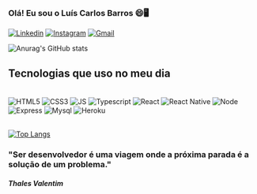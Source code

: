 ### Olá! Eu sou o Luís Carlos Barros 😄🖥️

[![Linkedin](https://img.shields.io/badge/LinkedIn-0077B5?style=for-the-badge&logo=linkedin&logoColor=white)](https://www.linkedin.com/in/lu%C3%ADs-carlos-aquino-barros-41150117b/)
[![Instagram](https://img.shields.io/badge/Instagram-E4405F?style=for-the-badge&logo=instagram&logoColor=white)](https://www.instagram.com/luiscarlosbarros7/)
[![Gmail](https://img.shields.io/badge/Gmail-D14836?style=for-the-badge&logo=gmail&logoColor=white)](mailto:luiscarlosaquino14@gmail.com)


![Anurag's GitHub stats](https://github-readme-stats-sigma-five.vercel.app/api?username=luiscarlos14&show_icons=true&theme=dracula)


## Tecnologias que uso no meu dia

<div style = "display: inline_block, margin-botton: 5px"><br/>
    <img align="center" alt="HTML5" src="https://img.shields.io/badge/HTML5-E34F26?style=for-the-badge&logo=html5&logoColor=white"/>
    <img align="center" alt="CSS3" src="https://img.shields.io/badge/CSS3-1572B6?style=for-the-badge&logo=css3&logoColor=white"/>
    <img align="center" alt="JS" src="https://img.shields.io/badge/JavaScript-323330?style=for-the-badge&logo=javascript&logoColor=F7DF1E"/>
    <img align="center" alt="Typescript" src="https://img.shields.io/badge/TypeScript-007ACC?style=for-the-badge&logo=typescript&logoColor=white"/>
     <img align="center" alt="React" src="https://img.shields.io/badge/React-20232A?style=for-the-badge&logo=react&logoColor=61DAFB"/>
      <img align="center" alt="React Native" src="https://img.shields.io/badge/React_Native-20232A?style=for-the-badge&logo=react&logoColor=61DAFB"/>
     <img align="center" alt="Node" src="https://img.shields.io/badge/Node.js-43853D?style=for-the-badge&logo=node.js&logoColor=white"/>
     <img align="center" alt="Express" src="https://img.shields.io/badge/Express.js-404D59?style=for-the-badge"/>
     <img align="center" alt="Mysql" src="https://img.shields.io/badge/MySQL-00000F?style=for-the-badge&logo=mysql&logoColor=white"/>
     <img align="center" alt="Heroku" src="https://img.shields.io/badge/Heroku-430098?style=for-the-badge&logo=heroku&logoColor=white"/>
</div>    <br/>



[![Top Langs](https://github-readme-stats-sigma-five.vercel.app/api/top-langs/?username=luiscarlos14&layout=compact)](https://github.com/luiscarlos14)


### "Ser desenvolvedor é uma viagem onde a próxima parada é a solução de um problema." 
##### Thales Valentim
